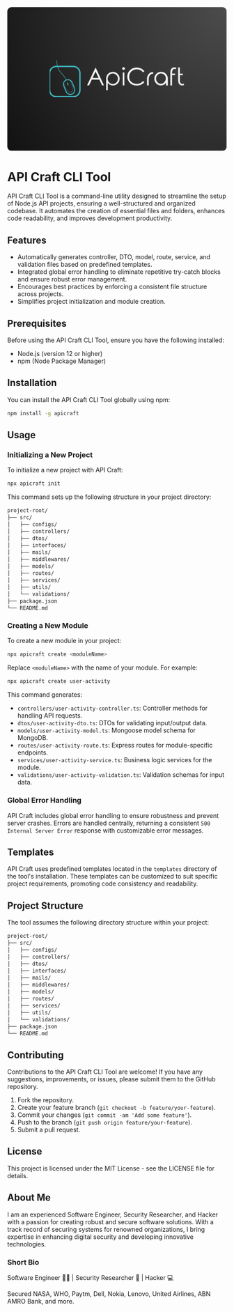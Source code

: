   <img src="https://raw.githubusercontent.com/mufazmi/apicraft/master/apicraft.png" style="min-width: 100%;" alt="Appreciation Letter - Drexel University">

# API Craft CLI Tool

API Craft CLI Tool is a command-line utility designed to streamline the setup of Node.js API projects, ensuring a well-structured and organized codebase. It automates the creation of essential files and folders, enhances code readability, and improves development productivity.

## Features

- Automatically generates controller, DTO, model, route, service, and validation files based on predefined templates.
- Integrated global error handling to eliminate repetitive try-catch blocks and ensure robust error management.
- Encourages best practices by enforcing a consistent file structure across projects.
- Simplifies project initialization and module creation.

## Prerequisites

Before using the API Craft CLI Tool, ensure you have the following installed:

- Node.js (version 12 or higher)
- npm (Node Package Manager)

## Installation

You can install the API Craft CLI Tool globally using npm:

```bash
npm install -g apicraft
```

## Usage

### Initializing a New Project

To initialize a new project with API Craft:

```bash
npx apicraft init
```

This command sets up the following structure in your project directory:

```
project-root/
├── src/
│   ├── configs/
│   ├── controllers/
│   ├── dtos/
│   ├── interfaces/
│   ├── mails/
│   ├── middlewares/
│   ├── models/
│   ├── routes/
│   ├── services/
│   ├── utils/
│   └── validations/
├── package.json
└── README.md
```

### Creating a New Module

To create a new module in your project:

```bash
npx apicraft create <moduleName>
```

Replace `<moduleName>` with the name of your module. For example:

```bash
npx apicraft create user-activity
```

This command generates:

- `controllers/user-activity-controller.ts`: Controller methods for handling API requests.
- `dtos/user-activity-dto.ts`: DTOs for validating input/output data.
- `models/user-activity-model.ts`: Mongoose model schema for MongoDB.
- `routes/user-activity-route.ts`: Express routes for module-specific endpoints.
- `services/user-activity-service.ts`: Business logic services for the module.
- `validations/user-activity-validation.ts`: Validation schemas for input data.

### Global Error Handling

API Craft includes global error handling to ensure robustness and prevent server crashes. Errors are handled centrally, returning a consistent `500 Internal Server Error` response with customizable error messages.

## Templates

API Craft uses predefined templates located in the `templates` directory of the tool's installation. These templates can be customized to suit specific project requirements, promoting code consistency and readability.

## Project Structure

The tool assumes the following directory structure within your project:

```
project-root/
├── src/
│   ├── configs/
│   ├── controllers/
│   ├── dtos/
│   ├── interfaces/
│   ├── mails/
│   ├── middlewares/
│   ├── models/
│   ├── routes/
│   ├── services/
│   ├── utils/
│   └── validations/
├── package.json
└── README.md
```

## Contributing

Contributions to the API Craft CLI Tool are welcome! If you have any suggestions, improvements, or issues, please submit them to the GitHub repository.

1. Fork the repository.
2. Create your feature branch (`git checkout -b feature/your-feature`).
3. Commit your changes (`git commit -am 'Add some feature'`).
4. Push to the branch (`git push origin feature/your-feature`).
5. Submit a pull request.

## License

This project is licensed under the MIT License - see the LICENSE file for details.

## About Me

I am an experienced Software Engineer, Security Researcher, and Hacker with a passion for creating robust and secure software solutions. With a track record of securing systems for renowned organizations, I bring expertise in enhancing digital security and developing innovative technologies.

### Short Bio

Software Engineer 👩‍💻 | Security Researcher 📖 | Hacker 💻

Secured NASA, WHO, Paytm, Dell, Nokia, Lenovo, United Airlines, ABN AMRO Bank, and more.
